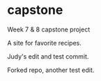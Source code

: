 # capstone
Week 7 &amp; 8 capstone project

A site for favorite recipes.

Judy's edit and test commit.

Forked repo, another test edit.
